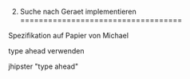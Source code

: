 2. Suche nach Geraet implementieren
===================================

Spezifikation auf Papier von Michael

type ahead verwenden

jhipster "type ahead"